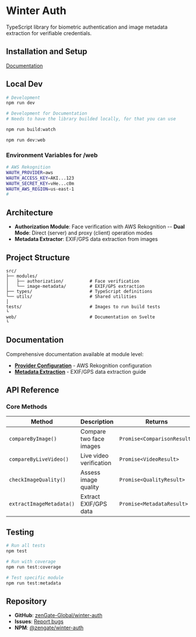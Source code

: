 # Winter Auth

TypeScript library for biometric authentication and image metadata extraction for verifiable credentials.

## Installation and Setup

[Documentation](https://winter-auth.vercel.app/)

## Local Dev

```bash
# Development
npm run dev

# Development for Documentation
# Needs to have the library builded locally, for that you can use

npm run build:watch

npm run dev:web


```

### Environment Variables for /web

```bash
# AWS Rekognition
WAUTH_PROVIDER=aws
WAUTH_ACCESS_KEY=AKI...123
WAUTH_SECRET_KEY=vHe...c0m
WAUTH_AWS_REGION=us-east-1
#
```

## Architecture

- **Authorization Module**: Face verification with AWS Rekognition
  -- **Dual Mode**: Direct (server) and proxy (client) operation modes
- **Metadata Extractor**: EXIF/GPS data extraction from images

## Project Structure

```
src/
├── modules/
│   ├── authorization/          # Face verification
│   └── image-metadata/         # EXIF/GPS extraction
├── types/                      # TypeScript definitions
└── utils/                      # Shared utilities
│
tests/                          # Images to run build tests
└
web/                            # Documentation on Svelte
└
```

## Documentation

Comprehensive documentation available at module level:

- **[Provider Configuration](https://github.com/zenGate-Global/winter-auth/blob/main/src/modules/authorization/providers/README.md)** - AWS Rekognition configuration
- **[Metadata Extraction](https://github.com/zenGate-Global/winter-auth/blob/main/src/modules/image-metadata/README.md)** - EXIF/GPS data extraction guide

## API Reference

### Core Methods

| Method                   | Description             | Returns                     |
| ------------------------ | ----------------------- | --------------------------- |
| `compareByImage()`       | Compare two face images | `Promise<ComparisonResult>` |
| `compareByLiveVideo()`   | Live video verification | `Promise<VideoResult>`      |
| `checkImageQuality()`    | Assess image quality    | `Promise<QualityResult>`    |
| `extractImageMetadata()` | Extract EXIF/GPS data   | `Promise<MetadataResult>`   |

## Testing

```bash
# Run all tests
npm test

# Run with coverage
npm run test:coverage

# Test specific module
npm run test:metadata
```

## Repository

- **GitHub**: [zenGate-Global/winter-auth](https://github.com/zenGate-Global/winter-auth)
- **Issues**: [Report bugs](https://github.com/zenGate-Global/winter-auth/issues)
- **NPM**: [@zengate/winter-auth](https://www.npmjs.com/package/@zengate/winter-auth)
